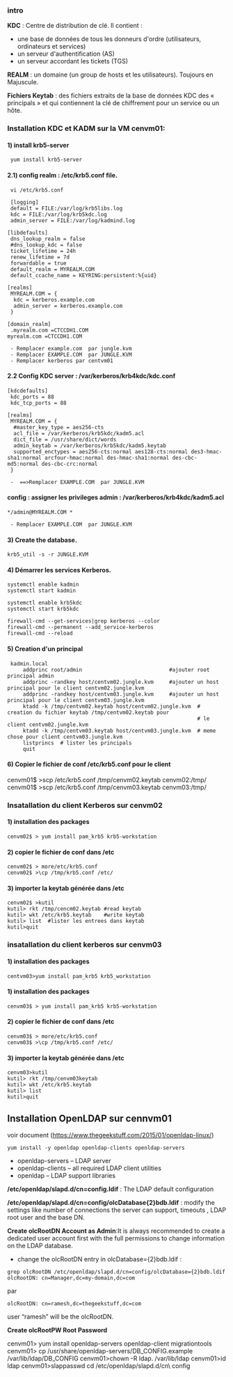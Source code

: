  ### intro
  **KDC** : Centre de distribution de clé. Il contient :
   - une base de données de tous les donneurs d'ordre (utilisateurs, ordinateurs et services)
   - un serveur d'authentification (AS)
   - un serveur accordant les tickets (TGS)
 
 **REALM** : un domaine (un group de hosts et les utilisateurs). Toujours en Majuscule.
 
 **Fichiers Keytab** :  des fichiers extraits de la base de données KDC des « principals » et qui contiennent la clé de chiffrement pour un service ou un hôte.
 
 
 ### Installation KDC et KADM sur la VM cenvm01:
#### 1) install krb5-server
```
 yum install krb5-server
```
#### 2.1) config realm : /etc/krb5.conf file.

```
 vi /etc/krb5.conf  
```

```
 [logging]
 default = FILE:/var/log/krb5libs.log
 kdc = FILE:/var/log/krb5kdc.log
 admin_server = FILE:/var/log/kadmind.log

[libdefaults]
 dns_lookup_realm = false
 #dns_lookup_kdc = false
 ticket_lifetime = 24h
 renew_lifetime = 7d
 forwardable = true
 default_realm = MYREALM.COM
 default_ccache_name = KEYRING:persistent:%{uid} 

[realms]
 MYREALM.COM = {
  kdc = kerberos.example.com
  admin_server = kerberos.example.com
 }

[domain_realm]
 .myrealm.com =CTCCDH1.COM
myrealm.com =CTCCDH1.COM
```
     - Remplacer example.com  par jungle.kvm
     - Remplacer EXAMPLE.COM  par JUNGLE.KVM
     - Remplacer kerberos par centvm01

#### 2.2 Config KDC server : /var/kerberos/krb4kdc/kdc.conf
```
[kdcdefaults]
 kdc_ports = 88
 kdc_tcp_ports = 88

[realms]
 MYREALM.COM = {
  #master_key_type = aes256-cts
  acl_file = /var/kerberos/krb5kdc/kadm5.acl
  dict_file = /usr/share/dict/words
  admin_keytab = /var/kerberos/krb5kdc/kadm5.keytab
  supported_enctypes = aes256-cts:normal aes128-cts:normal des3-hmac-sha1:normal arcfour-hmac:normal des-hmac-sha1:normal des-cbc-md5:normal des-cbc-crc:normal
 }
```
     -  ==>Remplacer EXAMPLE.COM  par JUNGLE.KVM
#### config : assigner les privileges admin : /var/kerberos/krb4kdc/kadm5.acl
```
*/admin@MYREALM.COM *
```
     - Remplacer EXAMPLE.COM  par JUNGLE.KVM

#### 3) Create the database.
```
krb5_util -s -r JUNGLE.KVM
```

#### 4) Démarrer les services Kerberos.
```
systemctl enable kadmin
systemctl start kadmin

systemctl enable krb5kdc
systemctl start krb5kdc

firewall-cmd --get-services|grep kerberos --color
firewall-cmd --permanent --add_service-kerberos
firewall-cmd --reload
```

#### 5) Creation d'un principal
```
 kadmin.local
     addprinc root/admin                            #ajouter root principal admin
     addprinc -randkey host/centvm02.jungle.kvm     #ajouter un host principal pour le client centvm02.jungle.kvm
     addprinc -randkey host/centvm03.jungle.kvm     #ajouter un host principal pour le client centvm03.jungle.kvm 
     ktadd -k /tmp/centvm02.keytab host/centvm02.jungle.kvm  # creation du fichier keytab /tmp/centvm02.keytab pour
                                                             # le client centvm02.jungle.kvm
     ktadd -k /tmp/centvm03.keytab host/centvm03.jungle.kvm  # meme chose pour client centvm03.jungle.kvm
     listprincs  # lister les principals
     quit
```
#### 6) Copier le fichier de conf /etc/krb5.conf pour le client 
cenvm01$ >scp /etc/krb5.conf /tmp/cenvm02.keytab cenvm02:/tmp/
cenvm01$ >scp /etc/krb5.conf /tmp/cenvm03.keytab cenvm03:/tmp/


### Insatallation du client Kerberos sur cenvm02
#### 1) installation des packages
```
cenvm02$ > yum install pam_krb5 krb5-workstation
```

#### 2) copier le fichier de conf dans /etc
```
cenvm02$ > more/etc/krb5.conf
cenvm02$ >\cp /tmp/krb5.conf /etc/
```

#### 3) importer  la keytab générée dans /etc
```
cenvm02$ >kutil
kutil> rkt /tmp/cencm02.keytab #read keytab
kutil> wkt /etc/krb5.keytab    #write keytab
kutil> list  #lister les entrees dans keytab
kutil>quit
```

### insatallation du client kerberos sur cenvm03

#### 1) installation des packages
```
centvm03>yum install pam_krb5 krb5_workstation
```

#### 1) installation des packages
```
cenvm03$ > yum install pam_krb5 krb5-workstation
```
#### 2) copier le fichier de conf dans /etc
```
cenvm03$ > more/etc/krb5.conf
cenvm03$ >\cp /tmp/krb5.conf /etc/
```
#### 3) importer  la keytab générée dans /etc
```
cenvm03>kutil
kutil> rkt /tmp/cenvm03keytab
kutil> wkt /etc/krb5.keytab
kutil> list
kutil>quit
```



## Installation OpenLDAP sur cennvm01 
voir document (https://www.thegeekstuff.com/2015/01/openldap-linux/)
```
yum install -y openldap openldap-clients openldap-servers
````
- openldap-servers – LDAP server
- openldap-clients – all required LDAP client utilities
- openldap – LDAP support libraries


**/etc/openldap/slapd.d/cn=config.ldif** : The LDAP default configuration

**/etc/openldap/slapd.d/cn=config/olcDatabase{2}bdb.ldif** :  modify the settings like number of connections the server can support, 
timeouts , LDAP root user and the base DN.

**Create olcRootDN Account as Admin**:It is always recommended to create a dedicated user account first with the full permissions to change information on the LDAP database.

 - change the olcRootDN entry in olcDatabase={2}bdb.ldif :
 ```
 grep olcRootDN /etc/openldap/slapd.d/cn=config/olcDatabase={2}bdb.ldif
olcRootDN: cn=Manager,dc=my-domain,dc=com
```
par 

```
olcRootDN: cn=ramesh,dc=thegeekstuff,dc=com
```

user “ramesh” will be the olcRootDN.

**Create olcRootPW Root Password**

cenvm01> yum install openldap-servers openldap-client migrationtools
cenvm01> cp /usr/share/openldap-servers/DB_CONFIG.example  /var/lib/ldap/DB_CONFIG
cenvm01>chown -R ldap. /var/lib/ldap
cenvm01>id ldap
cenvm01>slappasswd
cd /etc/openldap/slapd.d/cn\ config




